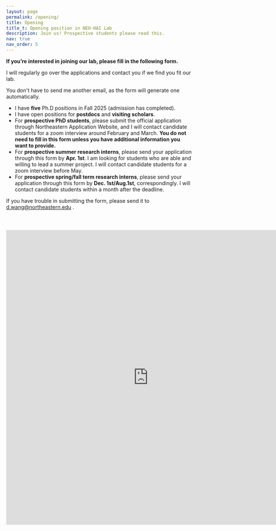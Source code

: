 ```yaml
---
layout: page
permalink: /opening/
title: Opening
title_t: Opening position in NEU-HAI Lab
description: Join us! Prospective students please read this.
nav: true
nav_order: 5
---
```


**If you’re interested in joining our lab, please fill in the following form.**

I will regularly go over the applications and contact you if we find you fit our lab.

You don't have to send me another email, as the form will generate one automatically.

- I have **five** Ph.D positions in Fall 2025 (admission has completed).
- I have open positions for **postdocs** and **visiting scholars**.
- For **prospective PhD students**, please submit the official application through Northeastern Application Website, and I will contact candidate students for a zoom interview around February and March. **You do not need to fill in this form unless you have additional information you want to provide.**
- For **prospective summer research interns**, please send your application through this form by **Apr. 1st**. I am looking for students who are able and willing to lead a summer project. I will contact candidate students for a zoom interview before May.
- For **prospective spring/fall term research interns**, please send your application through this form by **Dec. 1st/Aug.1st**, correspondingly. I will contact candidate students within a month after the deadline.

If you have trouble in submitting the form, please send it to <a href="mailto:d.wang@northeastern.edu">d.wang@northeastern.edu</a> .

<div style="padding-top: 40px;">
    <iframe src="https://docs.google.com/forms/d/e/1FAIpQLScmKKAA4LZaXtI2CQ76NsNsytSvBDJfGA-z3k0lurTB_O_cXw/viewform?embedded=true" width="770" height="800" frameborder="0" marginheight="0" marginwidth="0" align="middle">loading…</iframe>
</div>
